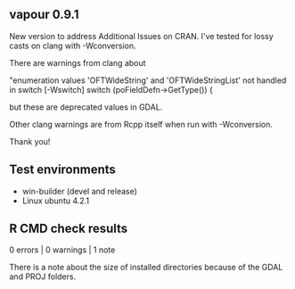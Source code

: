 ## vapour 0.9.1

New version to address Additional Issues on CRAN. I've tested for lossy casts on clang with -Wconversion. 

There are warnings from clang about 

"enumeration values 'OFTWideString' and 'OFTWideStringList' not handled in switch [-Wswitch]
    switch (poFieldDefn->GetType()) {

but these are deprecated values in GDAL. 

Other clang warnings are from Rcpp itself when run with -Wconversion. 

Thank you! 

## Test environments

* win-builder (devel and release)
* Linux ubuntu 4.2.1

## R CMD check results

0 errors | 0 warnings | 1 note

There is a note about the size of installed directories  because 
 of the GDAL and PROJ folders. 


